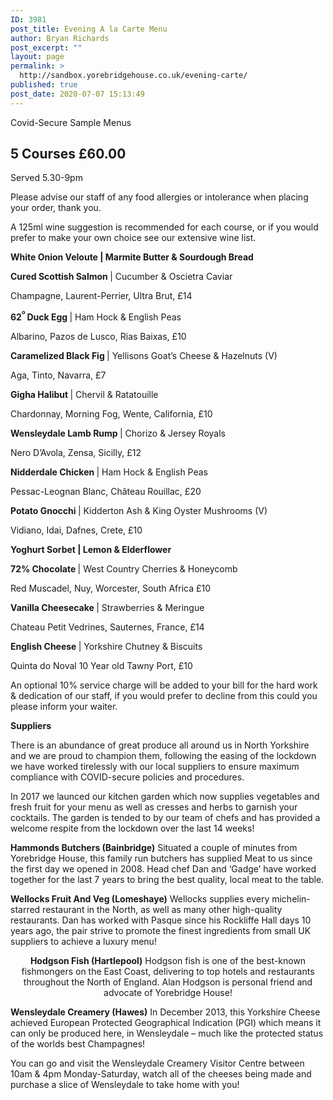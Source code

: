 ```yaml
---
ID: 3981
post_title: Evening A la Carte Menu
author: Bryan Richards
post_excerpt: ""
layout: page
permalink: >
  http://sandbox.yorebridgehouse.co.uk/evening-carte/
published: true
post_date: 2020-07-07 15:13:49
---
```

<div class="section-title section-title-followed-by-content">

Covid-Secure Sample Menus
<h2 class="covid-menu-h2">5 Courses £60.00</h2>
Served 5.30-9pm

</div>
<div>
<div class="row-has-bottom-border full-width-content-with-padding text-center">
<p>Please advise our staff of any food allergies or intolerance when placing your order, thank you.</p>
<p>A 125ml wine suggestion is recommended for each course, or if you would prefer to make your own choice see our extensive wine list.</p>
</div>
<div class="row-has-bottom-border full-width-content-with-padding text-center">
<p><strong>White Onion Veloute | Marmite Butter &amp; Sourdough Bread</strong>

<p><strong>Cured Scottish Salmon  </strong>|  Cucumber & Oscietra Caviar </p>
<p><span>Champagne, Laurent-Perrier, Ultra Brut, £14</span></p>

<p><strong>62<sup>º </sup>Duck Egg </strong>| Ham Hock & English Peas </p>
<p>Albarino, Pazos de Lusco, Rias Baixas, £10</p>

<p><strong>Caramelized Black Fig </strong>| Yellisons Goat’s Cheese & Hazelnuts (V)</p>
<p>Aga, Tinto, Navarra, £7</p>


<p><strong>Gigha Halibut </strong>| Chervil & Ratatouille</p>
<p>Chardonnay, Morning Fog, Wente, California, £10</p>

<p><strong>Wensleydale Lamb Rump </strong>| Chorizo & Jersey Royals</p>
<p>Nero D’Avola, Zensa, Sicilly, £12</p>

<p><strong>Nidderdale Chicken </strong>| Ham Hock & English Peas </p>
<p>Pessac-Leognan Blanc, Château Rouillac, £20</p>

<p><strong>Potato Gnocchi </strong>| Kidderton Ash & King Oyster Mushrooms (V)</p>
<p>Vidiano, Idai, Dafnes, Crete, £10</p>
</div>

<div class="row-has-bottom-border full-width-content-with-padding text-center">
<p><strong>Yoghurt Sorbet  |  Lemon & Elderflower </strong></p>

<p><strong>72% Chocolate </strong>| West Country Cherries & Honeycomb </p>
<p>Red Muscadel, Nuy, Worcester, South Africa £10</p>

<p><strong>Vanilla Cheesecake </strong>| Strawberries & Meringue </p>
<p>Chateau Petit Vedrines, Sauternes, France, £14</p>

<p><strong>English Cheese </strong>| Yorkshire Chutney & Biscuits </p>
<p>Quinta do Noval 10 Year old Tawny Port, £10</p>

<p>An optional 10% service charge will be added to your bill for the hard work & dedication of our staff, if you would prefer to decline from this could you please inform your waiter.</p>
</div>
<div class="full-width-content-with-padding text-center">
<p><strong>Suppliers</strong></p>
There is an abundance of great produce all around us in North Yorkshire and we are proud to champion them, following the easing of the lockdown we have worked tirelessly with our local suppliers to ensure maximum compliance with COVID-secure policies and procedures.

In 2017 we launced our kitchen garden which now supplies vegetables and fresh fruit for your menu as well as cresses and herbs to garnish your cocktails. The garden is tended to by our team of chefs and has provided a welcome respite from the lockdown over the last 14 weeks!

<p><strong>Hammonds Butchers (Bainbridge)</strong>
Situated a couple of minutes from Yorebridge House, this family run butchers has supplied
Meat to us since the first day we opened in 2008.
Head chef Dan and ‘Gadge’ have worked together for the last 7 years to bring the best quality, local meat to the table.</p>

<p><strong>Wellocks Fruit And Veg (Lomeshaye)</strong>
Wellocks supplies every michelin-starred restaurant in the North, as well as many other high-quality restaurants.
Dan has worked with Pasque since his Rockliffe Hall days 10 years ago, the pair strive to promote the finest ingredients from small UK suppliers to achieve a luxury menu!</p>
<p style="text-align: center;"><strong>Hodgson Fish (Hartlepool)</strong>
Hodgson fish is one of the best-known fishmongers on the East Coast, delivering to top hotels and restaurants throughout the North of England.
Alan Hodgson is personal friend and advocate of Yorebridge House!</p>

<p><strong>Wensleydale Creamery (Hawes)</strong>
In December 2013, this Yorkshire Cheese achieved European Protected Geographical Indication (PGI) which means it can only be produced here, in Wensleydale – much like the protected status of the worlds best Champagnes!

You can go and visit the Wensleydale Creamery Visitor Centre between 10am & 4pm Monday-Saturday, watch all of the cheeses being made and purchase a slice of Wensleydale to take home with you!</p>
</div>
</div>